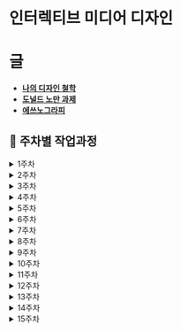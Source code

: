 # **인터렉티브 미디어 디자인**

# **글**

* [**나의 디자인 철학**](나의디자인철학.md)
* [**도널드 노만 과제**](도널드노만.md)
* [**에쓰노그라피**](에쓰노그라피.md)
  
  
## 📆 주차별 작업과정

<details>
<summary>1주차</summary>
<p>1주차 내용 작성</p>
</details>

<details>
<summary>2주차</summary>
<p>2주차 내용 작성</p>
</details>

<details>
<summary>3주차</summary>
<p>3주차 내용 작성</p>
</details>

<details>
<summary>4주차</summary>
<p>4주차 내용 작성</p>
</details>

<details>
<summary>5주차</summary>
<p>5주차 내용 작성</p>
</details>

<details>
<summary>6주차</summary>
<p>6주차 내용 작성</p>
</details>

<details>
<summary>7주차</summary>
<p>7주차 내용 작성</p>
</details>

<details>
<summary>8주차</summary>
<p>8주차 내용 작성</p>
</details>

<details>
<summary>9주차</summary>
<p>9주차 내용 작성</p>
</details>

<details>
<summary>10주차</summary>
<p>10주차 내용 작성</p>
</details>

<details>
<summary>11주차</summary>
<p>11주차 내용 작성</p>
</details>

<details>
<summary>12주차</summary>
<p>12주차 내용 작성</p>
</details>

<details>
<summary>13주차</summary>
<p>13주차 내용 작성</p>
</details>

<details>
<summary>14주차</summary>
<p>14주차 내용 작성</p>
</details>

<details>
<summary>15주차</summary>
<p>15주차 내용 작성</p>
</details>
